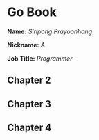 # Go Book

**Name:** *Siripong Prayoonhong*

**Nickname:** *A*

**Job Title:** *Programmer*

## Chapter 2

## Chapter 3

## Chapter 4